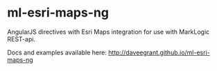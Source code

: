 # ml-esri-maps-ng
AngularJS directives with Esri Maps integration for use with MarkLogic REST-api.

Docs and examples available here: http://daveegrant.github.io/ml-esri-maps-ng

